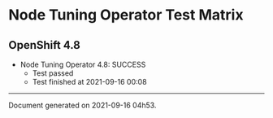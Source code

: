 
Node Tuning Operator Test Matrix
================================

OpenShift 4.8
-------------


* Node Tuning Operator 4.8: SUCCESS
  - Test passed
  - Test finished at 2021-09-16 00:08


---
Document generated on 2021-09-16 04h53.
